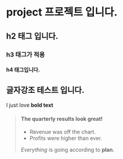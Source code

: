 # project 프로젝트 입니다.

## h2 태그 입니다.

### h3 태그가 적용

#### h4 태그입니다.

## 글자강조 테스트 입니다.

I just love **bold text**

> #### The quarterly results look great!
>
> - Revenue was off the chart.
> - Profits were higher than ever.
>
>  *Everything* is going according to **plan**.
